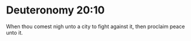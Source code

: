 # Deuteronomy 20:10

When thou comest nigh unto a city to fight against it, then proclaim peace unto it.